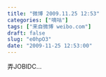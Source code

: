 ```yaml
---
title: "微博 2009.11.25 12:53"
categories: ["嘀咕"]
tags: ["来自微博 weibo.com"]
draft: false
slug: "e0hpO3"
date: "2009-11-25 12:53:00"
---
```


<p>弄JOBIDC... ​​​​</p>
